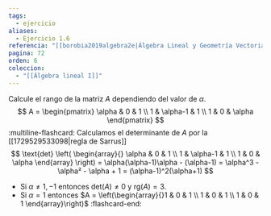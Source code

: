 ```yaml
---
tags:
  - ejercicio
aliases:
  - Ejercicio 1.6
referencia: "[[borobia2019algebra2e|Álgebra Lineal y Geometría Vectorial (2a ed)]]"
pagina: 72
orden: 6
coleccion:
  - "[[Álgebra lineal I]]"
---
```

Calcule el rango de la matriz $A$ dependiendo del valor de $\alpha$.
$$
A = \begin{pmatrix}
    \alpha &        0 &      1 \\
         1 & \alpha-1 &      1 \\
         1 &        0 & \alpha
\end{pmatrix}
$$
:multiline-flashcard:
Calculamos el determinante de $A$ por la [[1729529533098|regla de Sarrus]]
$$
\text{det}
\left(
\begin{array}{}
\alpha & 0 & 1 \\
1 & \alpha-1 & 1 \\
1 & 0 & \alpha
\end{array}
\right)
= \alpha(\alpha-1)\alpha - (\alpha-1)
= \alpha^3 -\alpha² - \alpha + 1
= (\alpha-1)^2(\alpha+1)
$$
-  Si $\alpha \neq 1,-1$ entonces $\text{det}(A) \neq 0$ y $\text{rg}(A) =3$.
- Si $\alpha = 1$ entonces $A = \left(\begin{array}{}1 & 0 & 1 \\ 1 & 0 & 1 \\ 1 & 0 & 1 \end{array}\right)$
:flashcard-end:
